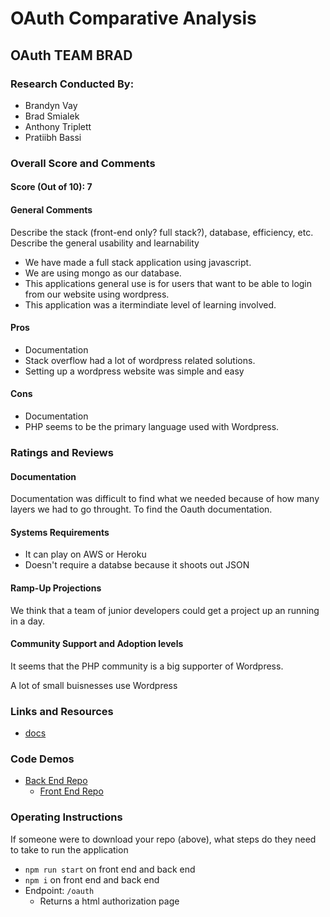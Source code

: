 # OAuth Comparative Analysis

## OAuth TEAM BRAD

### Research Conducted By: 
* Brandyn Vay
* Brad Smialek
* Anthony Triplett
* Pratiibh Bassi

### Overall Score and Comments
#### Score (Out of 10): 7
#### General Comments
Describe the stack (front-end only? full stack?), database, efficiency, etc. Describe the general usability and learnability

* We have made a full stack application using javascript.
* We are using mongo as our database.
* This applications general use is for users that want to be able to login from our website using wordpress.
* This application was a itermindiate level of learning involved.


#### Pros
* Documentation
* Stack overflow had a lot of wordpress related solutions.
* Setting up a wordpress website was simple and easy

#### Cons
* Documentation
* PHP seems to be the primary language used with Wordpress.

### Ratings and Reviews
#### Documentation
Documentation was difficult to find what we needed because of how many layers we had to go throught. To find the Oauth documentation.

#### Systems Requirements
* It can play on AWS or Heroku
* Doesn't require a databse because it shoots out JSON

#### Ramp-Up Projections
We think that a team of junior developers could get a project up an running in a day.

#### Community Support and Adoption levels
It seems that the PHP community is a big supporter of Wordpress.

A lot of small buisnesses use Wordpress

### Links and Resources
* [docs](https://developer.wordpress.com/docs/oauth2/)

### Code Demos
* [Back End Repo](https://github.com/brandyn-vay-401-advanced-javascript/lab-class-12-back-end)
  * [Front End Repo](https://github.com/brandyn-vay-401-advanced-javascript/lab-class-12-front-end)

### Operating Instructions
If someone were to download your repo (above), what steps do they need to take to run the application
* `npm run start` on front end and back end
* `npm i` on front end and back end
* Endpoint: `/oauth`
  * Returns a html authorization page
